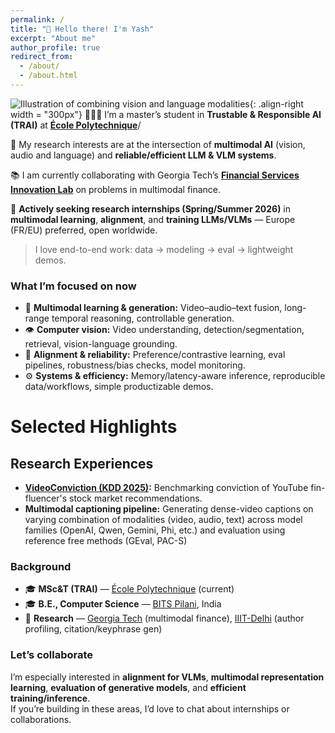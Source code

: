 ```yaml
---
permalink: /
title: "👋 Hello there! I'm Yash"
excerpt: "About me"
author_profile: true
redirect_from: 
  - /about/
  - /about.html
---
```


![Illustration of combining vision and language modalities](/image/image_to_text_vis.png){: .align-right width = "300px"}
👨🏻‍🎓 I’m a master’s student in **Trustable & Responsible AI (TRAI)** at **[École Polytechnique](https://www.polytechnique.edu/en)**/

🔬 My research interests are at the intersection of **multimodal AI** (vision, audio and language) and **reliable/efficient LLM & VLM systems**. 

📚 I am currently collaborating with Georgia Tech’s **[Financial Services Innovation Lab](https://qcf.gatech.edu/partner)** on problems in multimodal finance.

🔎 **Actively seeking research internships (Spring/Summer 2026)** in **multimodal learning**, **alignment**, and **training LLMs/VLMs** — Europe (FR/EU) preferred, open worldwide.
> 
> I love end-to-end work: data → modeling → eval → lightweight demos.

### What I’m focused on now
- 🎥 **Multimodal learning & generation:** Video–audio–text fusion, long-range temporal reasoning, controllable generation.
- 👁️ **Computer vision:** Video understanding, detection/segmentation, retrieval, vision-language grounding.
- 🧩 **Alignment & reliability:** Preference/contrastive learning, eval pipelines, robustness/bias checks, model monitoring.
- ⚙️ **Systems & efficiency:** Memory/latency-aware inference, reproducible data/workflows, simple productizable demos.

# Selected Highlights

## Research Experiences
- **[VideoConviction (KDD 2025)](https://papers.ssrn.com/sol3/papers.cfm?abstract_id=5315526):** Benchmarking conviction of YouTube fin-fluencer's stock market recommendations.
- **Multimodal captioning pipeline:** Generating dense-video captions on varying combination of modalities (video, audio, text) across model families (OpenAI, Qwen, Gemini, Phi, etc.) and evaluation using reference free methods (GEval, PAC-S)

### Background
- 🎓 **MSc&T (TRAI)** — [École Polytechnique](https://www.polytechnique.edu/en) (current)  
- 🎓 **B.E., Computer Science** — [BITS Pilani](https://www.bits-pilani.ac.in/), India
- 🧪 **Research** — [Georgia Tech](https://www.gatech.edu/) (multimodal finance), [IIIT-Delhi](https://midas.iiitd.ac.in/bio) (author profiling, citation/keyphrase gen)


### Let’s collaborate
I’m especially interested in **alignment for VLMs**, **multimodal representation learning**, **evaluation of generative models**, and **efficient training/inference**.  
If you’re building in these areas, I’d love to chat about internships or collaborations.